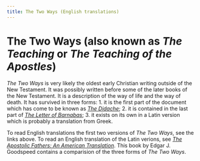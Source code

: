 ```yaml
---
title: The Two Ways (English translations)
---
```


# The Two Ways (also known as *The Teaching* or *The Teaching of the Apostles*)

*The Two Ways* is very likely the oldest early Christian writing outside of the New Testament. It was possibly written before some of the later books of the New Testament.  It is a description of the way of life and the way of death. It has survived in three forms: 1. it is the first part of the document which has come to be known as [*The Didache*](didache.html); 2. it is contained in the last part of [*The Letter of Barnabas*](barnabas.html); 3. it exists on its own in a Latin version which is probably a translation from Greek.

To read English translations the first two versions of *The Two Ways*, see the links above. To read an English translation of the Latin verions, see [*The Apostolic Fathers: An American Translation*](goodspeedapostolicfathers.html). This book by Edgar J. Goodspeed contains a comparision of the three forms of *The Two Ways*.
